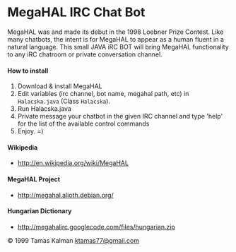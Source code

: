 # MegaHAL IRC Chat Bot
MegaHAL was and made its debut in the 1998 Loebner Prize Contest. Like many chatbots, the intent is for MegaHAL to appear as a human fluent in a natural language. This small JAVA iRC BOT will bring MegaHAL functionality to any iRC chatroom or private conversation channel.

#### How to install
1. Download & install MegaHAL
2. Edit variables (irc channel, bot name, megahal path, etc) in `Halacska.java` (Class `Halacska`).
3. Run Halacska.java
4. Private message your chatbot in the given IRC channel and type 'help' for the list of the available control commands
5. Enjoy. =)


#### Wikipedia
* http://en.wikipedia.org/wiki/MegaHAL

#### MegaHAL Project
* http://megahal.alioth.debian.org/

#### Hungarian Dictionary
* http://megahalirc.googlecode.com/files/hungarian.zip

&copy; 1999 Tamas Kalman <ktamas77@gmail.com>
